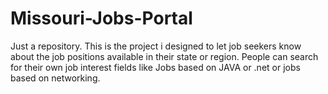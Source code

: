 # Missouri-Jobs-Portal
Just a repository. This is the project i designed to let job seekers know about the job positions available in their state or region. People can search for their own job interest fields like Jobs based on JAVA or .net or jobs based on networking. 
